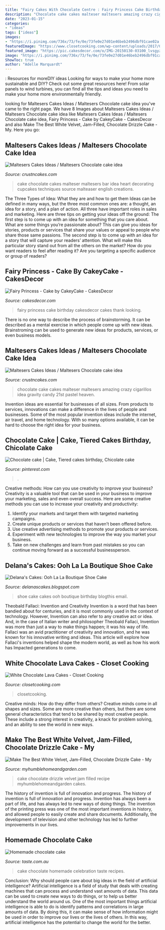 ```yaml
---
title: "Fairy Cakes With Chocolate Centre : Fairy Princess Cake Birthday Cakesdecor Cakes Thank Looking"
description: "Chocolate cake cakes malteser maltesers amazing crazy cigarillos idea gravity candy 21st pastel heaven"
date: "2023-01-15"
categories:
- "ideas"
tags: ["ideas"]
images:
- "https://i.pinimg.com/736x/73/fe/0e/73fe0e27d01e46beb2496dbf91cae02a.jpg"
featuredImage: "https://www.closetcooking.com/wp-content/uploads/2017/05/WhiteChocolateLavaCakes8005998.jpg"
featured_image: "https://pic.cakesdecor.com/o/IMG-20150130-03100_lvsgyz.jpg"
image: "https://i.pinimg.com/736x/73/fe/0e/73fe0e27d01e46beb2496dbf91cae02a.jpg"
ShowToc: true
author: "Adelle Marquardt"
---
```



: Resources for moreDIY ideas
Looking for ways to make your home more sustainable and DIY? Check out some great resources here! From solar panels to wind turbines, you can find all the tips and ideas you need to make your home more environmentally friendly.

	

		
looking for Maltesers Cakes Ideas / Maltesers Chocolate cake idea you've came to the right page. We have 8 Images about Maltesers Cakes Ideas / Maltesers Chocolate cake idea like Maltesers Cakes Ideas / Maltesers Chocolate cake idea, Fairy Princess - Cake by CakeyCake - CakesDecor and also Make The Best White Velvet, Jam-Filled, Chocolate Drizzle Cake - My. Here you go:
		
    
## Maltesers Cakes Ideas / Maltesers Chocolate Cake Idea

<img loading=lazy src="http://www.crustncakes.com/blog/wp-content/uploads/2015/10/ef7b8aff4d2bab54a7c816cc34905a7b.jpg" onerror="this.onerror=null;this.src='https://tse3.mm.bing.net/th?id=OIP.9QXqv1GjU631srx-aq46VgAAAA&amp;pid=15.1';" alt="Maltesers Cakes Ideas / Maltesers Chocolate cake idea">

_Source: crustncakes.com_

>cake chocolate cakes malteser maltesers bar idea heart decorating cupcakes techniques source malteaser english creations. 

	

The Three Types of Idea: What they are and how to get them
Ideas can be defined in many ways, but the three most common ones are: a thought, an idea for a story, and a plan of action. All three have important roles in sales and marketing. Here are three tips on getting your ideas off the ground: 
The first step is to come up with an idea for something that you care about. What are some things you’re passionate about? This can give you ideas for stories, products or services that share your values or appeal to people who share those same passions. 
The second step is to come up with an idea for a story that will capture your readers’ attention. What will make this particular story stand out from all the others on the market? How do you want readers to feel after reading it? Are you targeting a specific audience or group of readers?

    
## Fairy Princess - Cake By CakeyCake - CakesDecor

<img loading=lazy src="https://pic.cakesdecor.com/o/IMG-20150130-03100_lvsgyz.jpg" onerror="this.onerror=null;this.src='https://tse2.mm.bing.net/th?id=OIP.-fwnU4Tf8_cmIK5giODkeAHaJ3&amp;pid=15.1';" alt="Fairy Princess - Cake by CakeyCake - CakesDecor">

_Source: cakesdecor.com_

>fairy princess cake birthday cakesdecor cakes thank looking. 

	

There is no one way to describe the process of brainstorming. It can be described as a mental exercise in which people come up with new ideas. Brainstroming can be used to generate new ideas for products, services, or even business models.

    
## Maltesers Cakes Ideas / Maltesers Chocolate Cake Idea

<img loading=lazy src="http://www.crustncakes.com/blog/wp-content/uploads/2015/10/a26356fdb426e9a6ee24a056a4119d9a-681x1024.jpg" onerror="this.onerror=null;this.src='https://tse3.mm.bing.net/th?id=OIP.VMkc2yPqzUsLrrcwJDAUKQHaLI&amp;pid=15.1';" alt="Maltesers Cakes Ideas / Maltesers Chocolate cake idea">

_Source: crustncakes.com_

>chocolate cake cakes malteser maltesers amazing crazy cigarillos idea gravity candy 21st pastel heaven. 

	

Invention ideas are essential for businesses of all sizes. From products to services, innovations can make a difference in the lives of people and businesses. Some of the most popular invention ideas include the internet, air travel, and home technology. With so many options available, it can be hard to choose the right idea for your business.

    
## Chocolate Cake | Cake, Tiered Cakes Birthday, Chicolate Cake

<img loading=lazy src="https://i.pinimg.com/736x/73/fe/0e/73fe0e27d01e46beb2496dbf91cae02a.jpg" onerror="this.onerror=null;this.src='https://tse3.mm.bing.net/th?id=OIP.c8V7v3BE6cj5z6FCUBmC8gHaNH&amp;pid=15.1';" alt="Chocolate cake | Cake, Tiered cakes birthday, Chicolate cake">

_Source: pinterest.com_

>. 

	

Creative methods: How can you use creativity to improve your business?
Creativity is a valuable tool that can be used in your business to improve your marketing, sales and even overall success. Here are some creative methods you can use to increase your creativity and productivity: 
1. Identify your markets and target them with targeted marketing campaigns.
2. Create unique products or services that haven’t been offered before.
3. Use creative advertising methods to promote your products or services. 
4. Experiment with new technologies to improve the way you market your business. 
5. Take on new challenges and learn from past mistakes so you can continue moving forward as a successful businessperson.

    
## Delana&#039;s Cakes: Ooh La La Boutique Shoe Cake

<img loading=lazy src="https://3.bp.blogspot.com/-_x61LmoMK4E/UIR4ovSQl_I/AAAAAAAACIA/sXFhC1e4hVM/s400/Ooh-la-la-Shoe-&amp;-shoe-cake.jpg" onerror="this.onerror=null;this.src='https://tse4.mm.bing.net/th?id=OIP.gqq7m_ldvg_1EzJT6VjoTAHaKx&amp;pid=15.1';" alt="Delana&#039;s Cakes: Ooh La La Boutique Shoe Cake">

_Source: delanascakes.blogspot.com_

>shoe cake cakes ooh boutique birthday blogthis email. 

	

Theobald Fallaci: Invention and Creativity
Invention is a word that has been bandied about for centuries, and it is most commonly used in the context of technology. However, Invention can also refer to any creative act or idea. And, in the case of Italian writer and philosopher Theobald Fallaci, Invention was more than just a way to make things happen; it was his way of life. Fallaci was an avid practitioner of creativity and innovation, and he was known for his innovative writing and ideas. This article will explore how Fallaci's inventions helped shape the modern world, as well as how his work has Impacted generations to come.

    
## White Chocolate Lava Cakes - Closet Cooking

<img loading=lazy src="https://www.closetcooking.com/wp-content/uploads/2017/05/WhiteChocolateLavaCakes8005998.jpg" onerror="this.onerror=null;this.src='https://tse4.mm.bing.net/th?id=OIP.BpTXGZc3neaFI9JhUWakRwHaLH&amp;pid=15.1';" alt="White Chocolate Lava Cakes - Closet Cooking">

_Source: closetcooking.com_

>closetcooking. 

	

Creative minds: How do they differ from others?
Creative minds come in all shapes and sizes. Some are more creative than others, but there are some general characteristics that tend to be shared by most creative people. These include a strong interest in creativity, a knack for problem solving, and an ability to see the world in new ways.

    
## Make The Best White Velvet, Jam-Filled, Chocolate Drizzle Cake - My

<img loading=lazy src="https://myhumblehomeandgarden.com/wp-content/uploads/2017/01/hDSC_0136-768x1147.jpg" onerror="this.onerror=null;this.src='https://tse2.mm.bing.net/th?id=OIP.Asml4h1zBoO1V1u8Uni4oQHaLD&amp;pid=15.1';" alt="Make The Best White Velvet, Jam-Filled, Chocolate Drizzle Cake - My">

_Source: myhumblehomeandgarden.com_

>cake chocolate drizzle velvet jam filled recipe myhumblehomeandgarden cakes. 

	

The history of invention is full of innovation and progress.
The history of invention is full of innovation and progress. Invention has always been a part of life, and has always led to new ways of doing things. The invention of the printing press was one of the most important inventions in history, and allowed people to easily create and share documents. Additionally, the development of television and other technology has led to further improvements in our lives.

    
## Homemade Chocolate Cake

<img loading=lazy src="https://img.taste.com.au/fn-aoUyt/w1200-h630-cfill/taste/2016/11/homemade-chocolate-cake-85524-1.jpeg" onerror="this.onerror=null;this.src='https://tse2.mm.bing.net/th?id=OIP.YtZ4vb6vVA_ZJVK5aK8OwwHaD4&amp;pid=15.1';" alt="Homemade chocolate cake">

_Source: taste.com.au_

>cake chocolate homemade celebration taste recipes. 

	

Conclusion: Why should people care about big ideas in the field of artificial intelligence?
Artificial intelligence is a field of study that deals with creating machines that can process and understand vast amounts of data. This data can be used to create new ways to do things, or to help us better understand the world around us. One of the most important things artificial intelligence is able to do is identify patterns and correlations in large amounts of data. By doing this, it can make sense of how information might be used in order to improve our lives or the lives of others. In this way, artificial intelligence has the potential to change the world for the better.

